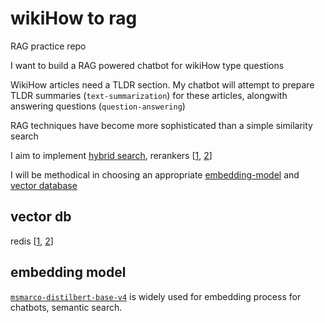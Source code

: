 # wikiHow to rag

RAG practice repo

I want to build a RAG powered chatbot for wikiHow type questions

WikiHow articles need a TLDR section. My chatbot will attempt to prepare TLDR summaries (`text-summarization`) for these articles, alongwith answering questions (`question-answering`)

RAG techniques have become more sophisticated than a simple similarity search

I aim to implement [hybrid search](https://www.pinecone.io/learn/hybrid-search-intro/), rerankers [[1](https://www.pinecone.io/learn/series/rag/rerankers/), [2](https://www.pinecone.io/learn/refine-with-rerank/)]

I will be methodical in choosing an appropriate [embedding-model](https://www.pinecone.io/learn/series/rag/embedding-models-rundown/) and [vector database](https://www.pinecone.io/learn/vector-database/)

## vector db

redis [[1](https://redis.io/docs/latest/develop/get-started/vector-database/#4-generate-text-embeddings), [2](https://redis.io/docs/latest/develop/get-started/rag/)]

## embedding model

[`msmarco-distilbert-base-v4`](https://microsoft.github.io/msmarco/) is widely used for embedding process for chatbots, semantic search.

